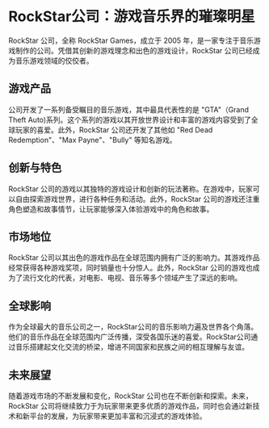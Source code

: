 # RockStar公司：游戏音乐界的璀璨明星

RockStar 公司，全称 RockStar Games，成立于 2005 年，是一家专注于音乐游戏制作的公司。凭借其创新的游戏理念和出色的游戏设计，RockStar 公司已经成为音乐游戏领域的佼佼者。

## 游戏产品

公司开发了一系列备受瞩目的音乐游戏，其中最具代表性的是 "GTA"（Grand Theft Auto)系列。这个系列的游戏以其开放世界设计和丰富的游戏内容受到了全球玩家的喜爱。此外，RockStar 公司还开发了其他如 "Red Dead Redemption"、"Max Payne"、"Bully" 等知名游戏。

## 创新与特色

RockStar 公司的游戏以其独特的游戏设计和创新的玩法著称。在游戏中，玩家可以自由探索游戏世界，进行各种任务和活动。此外，RockStar 公司的游戏还注重角色塑造和故事情节，让玩家能够深入体验游戏中的角色和故事。

## 市场地位

RockStar 公司以其出色的游戏作品在全球范围内拥有广泛的影响力。其游戏作品经常获得各种游戏奖项，同时销量也十分惊人。此外，RockStar 公司的游戏也成为了流行文化的代表，对电影、电视、音乐等多个领域产生了深远的影响。

## 全球影响

作为全球最大的音乐公司之一，RockStar公司的音乐影响力遍及世界各个角落。他们的音乐作品在全球范围内广泛传播，深受各国乐迷的喜爱。RockStar公司通过音乐搭建起文化交流的桥梁，增进不同国家和民族之间的相互理解与友谊。

## 未来展望

随着游戏市场的不断发展和变化，RockStar 公司也在不断创新和探索。未来，RockStar 公司将继续致力于为玩家带来更多优质的游戏作品，同时也会通过新技术和新平台的发展，为玩家带来更加丰富和沉浸式的游戏体验。